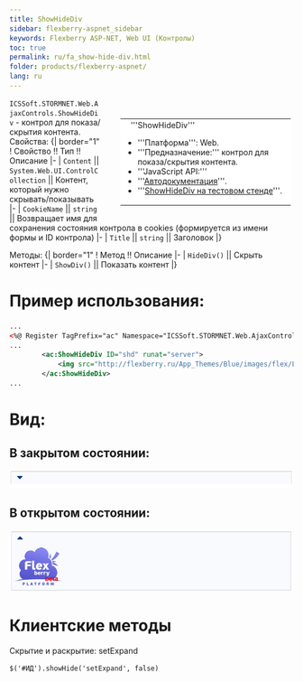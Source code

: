 ```yaml
---
title: ShowHideDiv
sidebar: flexberry-aspnet_sidebar
keywords: Flexberry ASP-NET, Web UI (Контролы)
toc: true
permalink: ru/fa_show-hide-div.html
folder: products/flexberry-aspnet/
lang: ru
---
```


<div style="margin:5px; padding-left:28px; float:right; width:60%; outline:1px solid white;">
<br>
<table border="0" width="100%" bgcolor="#6495ED">
<tbody><tr><td bgcolor="#FFFFFF">
&nbsp;&nbsp;&nbsp;'''ShowHideDiv'''

* '''Платформа''': Web.
* '''Предназначение:''' контрол для показа/скрытия контента.
* '''JavaScript API:''' 
* '''[Автодокументация](http://storm:20013/class_i_c_s_soft_1_1_s_t_o_r_m_n_e_t_1_1_web_1_1_ajax_controls_1_1_show_hide_div.html)'''.
* '''[ShowHideDiv на тестовом стенде](http://ru:6158/forms/Controls/ShowHideDiv/)'''.

</td>
</tr></tbody></table></a>
</div>

`ICSSoft.STORMNET.Web.AjaxControls.ShowHideDiv` - контрол для показа/скрытия контента. Свойства:
{| border="1"
! Свойство !! Тип !! Описание
|-
| `Content` || `System.Web.UI.ControlCollection` || Контент, который нужно скрывать/показывать
|-
| `CookieName` || `string` || Возвращает имя для сохранения состояния контрола в cookies (формируется из имени формы и ID контрола)
|-
| `Title` || `string` || Заголовок
|}

Методы:
{| border="1"
! Метод !! Описание
|-
| `HideDiv()` || Скрыть контент
|-
| `ShowDiv()` || Показать контент
|}

# Пример использования:
```xml
...
<%@ Register TagPrefix="ac" Namespace="ICSSoft.STORMNET.Web.AjaxControls" Assembly="ICSSoft.STORMNET.Web.AjaxControls" %>
...
        <ac:ShowHideDiv ID="shd" runat="server">
            <img src="http://flexberry.ru/App_Themes/Blue/images/flex/Logo_h113px.png" />         
        </ac:ShowHideDiv>
...
```
# Вид:
## В закрытом состоянии:
![](/images/pages/img/CaseberryWeb/AjaxControls/ShowHideDivCollapsed.PNG)
## В открытом состоянии:
![](/images/pages/img/CaseberryWeb/AjaxControls/ShowHideDivExpanded.PNG)

# Клиентские методы
Скрытие и раскрытие: setExpand
```
$('#ИД').showHide('setExpand', false)
```
 
 